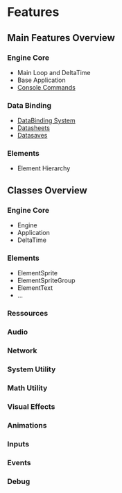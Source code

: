 # Features

## Main Features Overview

### Engine Core

- Main Loop and DeltaTime
- Base Application
- [Console Commands](./Commands.md)

### Data Binding

- [DataBinding System](./Features/Databinding.md)
- [Datasheets](./Features/Datasheets.md)
- [Datasaves](./Features/Datasaves.md)

### Elements

- Element Hierarchy


## Classes Overview

### Engine Core

- Engine
- Application
- DeltaTime

### Elements

- ElementSprite
- ElementSpriteGroup
- ElementText
- ...

### Ressources

### Audio

### Network

### System Utility

### Math Utility

### Visual Effects

### Animations

### Inputs

### Events

### Debug


